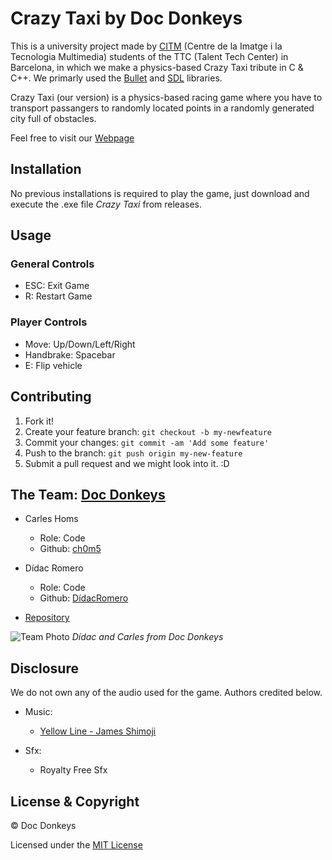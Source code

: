 # Crazy Taxi by Doc Donkeys
This is a university project made by [CITM](https://www.citm.upc.edu/ing/) (Centre de la Imatge i la Tecnologia Multimedia) students of the TTC (Talent Tech Center) in Barcelona, in which we make a physics-based Crazy Taxi tribute in C & C++. We primarly used the [Bullet](https://github.com/bulletphysics/bullet3) and [SDL](https://www.libsdl.org/) libraries.

Crazy Taxi (our version) is a physics-based racing game where you have to transport passangers to randomly located points in a randomly generated city full of obstacles.

Feel free to visit our [Webpage](https://docdonkeys.github.io/Crazy-Taxi/)

## Installation
No previous installations is required to play the game, just download and execute the .exe file *Crazy Taxi* from releases.

## Usage
### General Controls
* ESC: Exit Game
* R: Restart Game

### Player Controls
* Move: Up/Down/Left/Right
* Handbrake: Spacebar
* E: Flip vehicle

## Contributing
1. Fork it!
2. Create your feature branch: `git checkout -b my-newfeature`
3. Commit your changes: `git commit -am 'Add some
feature'`
4. Push to the branch: `git push origin my-new-feature`
5. Submit a pull request and we might look into it. :D

## The Team: [Doc Donkeys](https://github.com/DocDonkeys)
* Carles Homs 
  * Role: Code
  * Github: [ch0m5](https://github.com/ch0m5)

* Dídac Romero
  * Role: Code
  * Github: [DídacRomero](https://github.com/DidacRomero)

* [Repository](https://github.com/DocDonkeys/Crazy-Taxi)

![Team Photo](https://raw.githubusercontent.com/DocDonkeys/Crazy-Taxi/gh-pages/Team_Photo.png)
*Dídac and Carles from Doc Donkeys*

## Disclosure
We do not own any of the audio used for the game. Authors credited below.

* Music:
	* [Yellow Line - James Shimoji](https://www.youtube.com/watch?v=Ok2369YY2P8)

* Sfx:
	* Royalty Free Sfx

## License & Copyright 

© Doc Donkeys

Licensed under the [MIT License](LICENSE)
